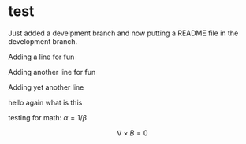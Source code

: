 # test

Just added a develpment branch and now putting a README file in the development branch.

Adding a line for fun

Adding another line for fun

Adding yet another line

hello again
what is this

testing for math: $\alpha = 1/\beta$

$$ \nabla \times B = 0 $$
